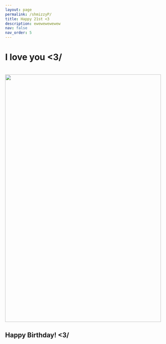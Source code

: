 ```yaml
---
layout: page
permalink: /shmizzyP/
title: Happy 21st <3
description: ewewewewewew
nav: false
nav_order: 5
---
```


<h1>I love you <3/<h1>

<img src="https://oscarelliott.github.io/assets/img/cat.png" width="100%" height="800px"></img>

<h2>Happy Birthday! <3/<h2>